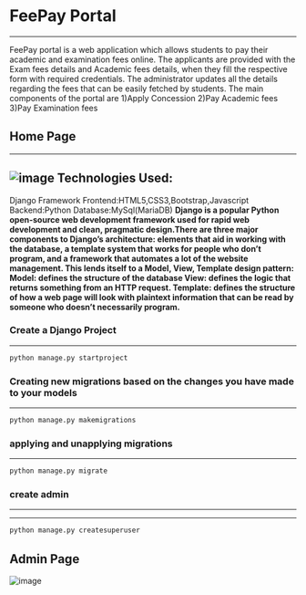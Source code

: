 # FeePay Portal
***
FeePay portal is a web application which allows students to pay their academic and examination fees online. The applicants are provided with the Exam fees details and Academic fees details, when they fill the respective form with required credentials. The administrator updates all the details regarding the fees that can be easily fetched by students.
The main components of the portal are
1)Apply Concession
2)Pay Academic fees
3)Pay Examination fees
## Home Page
---
![image](https://user-images.githubusercontent.com/70084830/141634833-4cf187ff-43a1-4a84-b7aa-473969a573ba.png)
**Technologies Used:**
---
Django Framework
Frontend:HTML5,CSS3,Bootstrap,Javascript
Backend:Python
Database:MySql(MariaDB)
**Django is a popular Python open-source web development framework used for rapid web development and clean, pragmatic design.There are three major components to Django’s architecture: elements that aid in working with the database, a template system that works for people who don’t program, and a framework that automates a lot of the website management. This lends itself to a Model, View, Template design pattern:
Model: defines the structure of the database
View: defines the logic that returns something from an HTTP request.
Template: defines the structure of how a web page will look with plaintext information that can be read by someone who doesn’t necessarily program.**

### Create a Django Project
---
```python
python manage.py startproject
```
### Creating new migrations based on the changes you have made to your models
---
```python
python manage.py makemigrations
```
### applying and unapplying migrations
---
```python
python manage.py migrate
```
### create admin
---
---
```python
python manage.py createsuperuser
```

## Admin Page
![image](https://user-images.githubusercontent.com/70084830/141643246-94414506-b326-44cf-816e-ccd4af8ddfe2.png)


